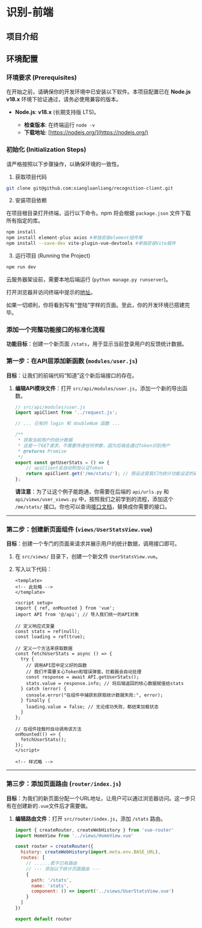 # 识别-前端

## 项目介绍

## 环境配置
### 环境要求 (Prerequisites)

在开始之前，请确保你的开发环境中已安装以下软件。本项目配置已在 **Node.js v18.x** 环境下验证通过，请务必使用兼容的版本。

  - **Node.js**: **v18.x** (长期支持版 LTS)。

      - **检查版本**: 在终端运行 `node -v`
      - **下载地址**: [https://nodejs.org/](https://nodejs.org/)

### 初始化 (Initialization Steps)

请严格按照以下步骤操作，以确保环境的一致性。

1. 获取项目代码

```bash
git clone git@github.com:xiangluanliang/recognition-client.git
```

2. 安装项目依赖

在项目根目录打开终端，运行以下命令。npm 将会根据 `package.json` 文件下载所有指定的库。

```bash
npm install
npm install element-plus axios #单独安装element组件库
npm install --save-dev vite-plugin-vue-devtools #单独安装Vite插件
```

3. 运行项目 (Running the Project)

```bash
npm run dev
```

云服务器架设前，需要本地后端运行 (`python manage.py runserver`)。

打开浏览器并访问终端中提示的[地址](http://localhost:5173)。

如果一切顺利，你将看到写有“登陆”字样的页面。至此，你的开发环境已搭建完毕。


### 添加一个完整功能接口的标准化流程

**功能目标**：创建一个新页面 `/stats`，用于显示当前登录用户的反馈统计数据。

### 第一步：在API层添加新函数 (`modules/user.js`)

**目标**：让我们的前端代码“知道”这个新后端接口的存在。

1.  **编辑API模块文件**：打开 `src/api/modules/user.js`，添加一个新的导出函数。

    ```javascript
    // src/api/modules/user.js
    import apiClient from '../request.js';

    // ... 已有的 login 和 doubleNum 函数 ...

    /**
     * 获取当前用户的统计数据
     * 这是一个GET请求，不需要传递任何参数，因为后端会通过Token识别用户
     * @returns Promise
     */
    export const getUserStats = () => {
        // apiClient会自动附加认证Token
        return apiClient.get('/me/stats/'); // 假设这是我们为统计功能设定的新URL
    };
    ```

    **请注意**：为了让这个例子能跑通，你需要在后端的 `api/urls.py` 和 `api/views/user_views.py` 中，按照我们之前学到的流程，添加这个 `/me/stats/` 接口。你也可以查询[接口文档](http://127.0.0.1:8000/swagger/)，替换成你需要的接口。

-----

### 第二步：创建新页面组件 (`views/UserStatsView.vue`)

**目标**：创建一个专门的页面来请求并展示用户的统计数据，调用接口即可。

1.  在 `src/views/` 目录下，创建一个新文件 `UserStatsView.vue`。

2.  写入以下代码：

    ```vue
    <template>
    <!-- 此处略 -->
    </template>

    <script setup>
    import { ref, onMounted } from 'vue';
    import API from '@/api'; // 导入我们统一的API对象

    // 定义响应式变量
    const stats = ref(null);
    const loading = ref(true);

    // 定义一个方法来获取数据
    const fetchUserStats = async () => {
      try {
        // 调用API层中定义好的函数
        // 我们不需要关心Token和错误弹窗，拦截器会自动处理
        const response = await API.getUserStats();
        stats.value = response.info; // 将后端返回的核心数据赋值给stats
      } catch (error) {
        console.error("在组件中捕获到获取统计数据失败:", error);
      } finally {
        loading.value = false; // 无论成功失败，都结束加载状态
      }
    };

    // 在组件挂载时自动调用该方法
    onMounted(() => {
      fetchUserStats();
    });
    </script>

    <!-- 样式略 -->
    ```

-----

### 第三步：添加页面路由 (`router/index.js`)

**目标**：为我们的新页面分配一个URL地址，让用户可以通过浏览器访问。这一步只有在创建新的`.vue`文件后才需要做。

1.  **编辑路由文件**：打开 `src/router/index.js`，添加 `/stats` 路由。

    ```javascript
    import { createRouter, createWebHistory } from 'vue-router'
    import HomeView from '../views/HomeView.vue'

    const router = createRouter({
      history: createWebHistory(import.meta.env.BASE_URL),
      routes: [
        // ......若干已有路由
        // --- 添加以下统计页面路由 ---
        {
          path: '/stats',
          name: 'stats',
          component: () => import('../views/UserStatsView.vue')
        }
      ]
    })

    export default router
    ```

